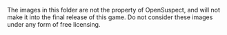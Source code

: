 The images in this folder are not the property of OpenSuspect, and will not make it into the final release of this game. Do not consider these images under any form of free licensing.
